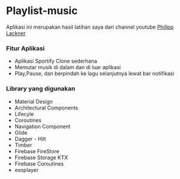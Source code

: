 # Playlist-music
Aplikasi ini merupakan hasil latihan saya dari channel youtube [Phillpp Lackner](https://www.youtube.com/playlist?list=PLQkwcJG4YTCQ6emtoqSZS2FVwZR9FT3BV) 

### Fitur Aplikasi
- Aplikasi Sportify Clone sederhana
- Memutar musik di dalam dan di luar aplikasi
- Play,Pause, dan berpindah ke lagu selanjutnya lewat bar notifikasi

### Library yang digunakan
- Material Design
- Architectural Components
- Lifecyle
- Coroutines
- Navigation Component
- Glide
- Dagger - Hilt
- Timber
- Firebase FireStore
- Firebase Storage KTX
- Firebase Coroutines
- exoplayer
